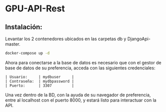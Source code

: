 # GPU-API-Rest
## Instalación:
Levantar los 2 contenedores ubicados en las carpetas db y DjangoApi-master.

```bash
docker-compose up -d
```
Ahora para conectarse a la base de datos es necesario que con el gestor de base de datos de su preferencia, acceda con las siguientes credenciales:

    | Usuario:     | mydbuser     |
    | Contraseña:  | mydbpassword |
    | Puerto:      | 3307         |

Una vez dentro de la BD, con la ayuda de su navegador de preferencia, entre al localhost con el puerto 8000, y estará listo para interactuar con la API.
